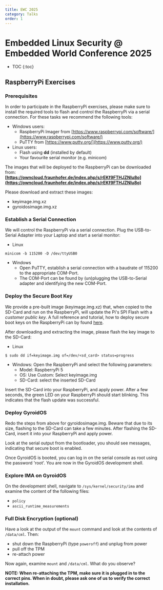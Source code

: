 ```yaml
---
title: EWC 2025
category: Talks
order: 1
---
```



# Embedded Linux Security @ Embedded World Conference 2025
- TOC
{:toc}

## RaspberryPi Exercises

### Prerequisites
In order to participate in the RaspberryPi exercises, please make sure to install
the required tools to flash and control the RaspberryPi via a serial connection.
For these tasks we recommend the following tools:

- Windows users:
  - RaspberryPi Imager from [https://www.raspberrypi.com/software/](https://www.raspberrypi.com/software/)
  - PuTTY from [https://www.putty.org/](https://www.putty.org/)
- Linux users:
  - Flash using **dd** (installed by default)
  - Your favourite serial monitor (e.g. minicom)

The images that will be deployed to the RaspberryPi can be downloaded from:  
__[https://owncloud.fraunhofer.de/index.php/s/rEKf9FTHJZNlu8o](https://owncloud.fraunhofer.de/index.php/s/rEKf9FTHJZNlu8o)__  

Please download and extract these images:
- keyimage.img.xz
- gyroidosimage.img.xz

### Establish a Serial Connection
We will control the RaspberryPi via a serial connection. Plug the USB-to-Serial
Adapter into your Laptop and start a serial monitor:

- Linux
```
minicom -b 115200 -D /dev/ttyUSB0
```
- Windows
  - Open PuTTY, establish a serial connection with a baudrate of 115200 to the 
    appropriate COM-Port.
  - The COM-Port can be found by (un)plugging the USB-to-Serial adapter and identifying
    the new COM-Port.

### Deploy the Secure Boot Key
We provide a pre-built image (keyimage.img.xz) that, when copied to the SD-Card
and run on the RaspberryPi, will update the Pi's SPI Flash with a _customer public
key_. A full reference and tutorial, how to deploy secure boot keys on the RaspberryPi
can by found [here](https://github.com/raspberrypi/usbboot/blob/master/secure-boot-recovery5/README.md).

After downloading and extracting the image, please flash the key image to the SD-Card:
- Linux
```
$ sudo dd if=keyimage.img of=/dev/<sd_card> status=progress
```
- Windows: Open the RaspberryPi and select the following parameters:
  - Model: RaspberryPi 5
  - OS: Use Custom: Select keyimage.img
  - SD-Card: select the inserted SD-Card

Insert the SD-Card into your RaspberryPi, and apply power. After a few seconds,
the green LED on your RaspberryPi should start blinking. This indicates that the
flash update was successful.

### Deploy GyroidOS
Redo the steps from above for gyroidosimage.img. Beware that due to its size,
flashing to the SD-Card can take a few minutes. After flashing the SD-Card, insert
it into your RaspberryPi and apply power.

Look at the serial output from the bootloader, you should see messages, indicating
that secure boot is enabled.

Once GyroidOS is booted, you can log in on the serial console as root using the
password 'root'. You are now in the GyroidOS development shell.

### Explore IMA on GyroidOS
On the development shell, navigate to `/sys/kernel/security/ima` and examine the
content of the following files: 
- `policy`
- `ascii_runtime_measurements`

### Full Disk Encryption (optional)
Have a look at the output of the `mount` command and look at the contents of
`/data/cml`. Then:
- shut down the RaspberryPi (type `poweroff`) and unplug from power
- pull off the TPM
- re-attach power

Now again, examine `mount` and `/data/cml`. What do you observe?

**NOTE: When re-attaching the TPM, make sure it is plugged in to the correct pins.
When in doubt, please ask one of us to verify the correct installation.**

